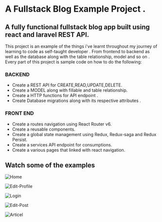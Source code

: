 # A Fullstack Blog Example Project .

## A fully functional fullstack blog app built using react and laravel REST API.

This project is an example of the things i've learnt throughout my journey of learning to code as self-taught developer . From frontend to backend as well as the database along with the 
table relationship, model and so on . Every part of this project is sample code on how to do the following:

### BACKEND
* Create a REST API for CREATE,READ,UPDATE,DELETE.
* Create a MODEL along with fillable and table relationship.
* Create a HTTP functions for API endpoint .
* Create Database migrations along with its respective attributes .

### FRONT END
* Create a routes navigation using React Router v6.
* Create a reusable components.
* Create a global state management using Redux, Redux-saga and Redux Persist.
* Create a services API endpoint for consumptions.
* Create a various pages that linked with react navigation.

## Watch some of the examples


![Home](https://github.com/OsmanAli93/react-laravel-blog/assets/51515959/ca69c76e-92b7-4888-ba8b-f44fcf681558)


![Edit-Profile](https://github.com/OsmanAli93/react-laravel-blog/assets/51515959/4d3e3017-0392-461a-ab4c-bdf2a0b6d0ef)


![Login](https://github.com/OsmanAli93/react-laravel-blog/assets/51515959/bcfbec06-e181-477e-a37f-f00bedb956e9)


![Edit-Post](https://github.com/OsmanAli93/react-laravel-blog/assets/51515959/c0d7667d-5b4c-486e-b430-a2a772e5d922)


![Articel](https://github.com/OsmanAli93/react-laravel-blog/assets/51515959/a8aa24fe-d134-4242-ada8-b46b53cff8c5)
